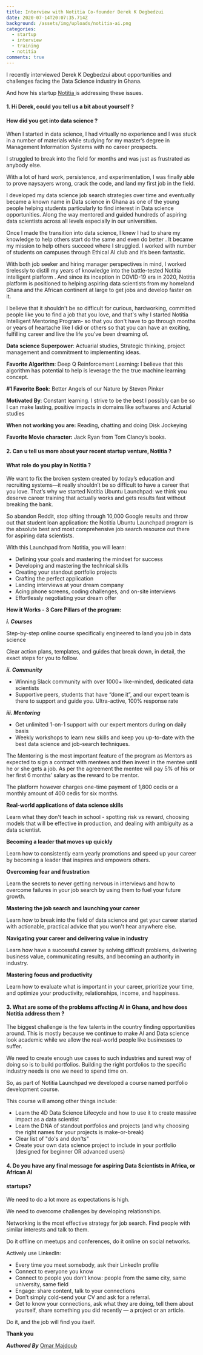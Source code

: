 ```yaml
---
title: Interview with Notitia Co-founder Derek K Degbedzui
date: 2020-07-14T20:07:35.714Z
background: /assets/img/uploads/notitia-ai.png
categories:
  - startup
  - interview
  - training
  - notitia
comments: true
---
```

I recently interviewed Derek K Degbedzui about opportunities and challenges facing the Data Science industry in Ghana.

And how his startup [Notitia ](https://notitia.site/)is addressing these issues.

#### **1. Hi Derek, could you tell us a bit about yourself ?**

#### **How did you get into data science ?**

When I started in data science, I had virtually no experience and I was stuck in a number of materials while studying for my master’s degree in Management Information Systems with no career prospects.

I struggled to break into the field for months and was just as frustrated as anybody else.

With a lot of hard work, persistence, and experimentation, I was finally able to prove naysayers wrong, crack the code, and land my first job in the field.

I developed my data science job search strategies over time and eventually became a known name in Data science in Ghana as one of the young people helping students particularly to find interest in Data science opportunities. Along the way mentored and guided hundreds of aspiring data scientists across all levels especially in our universities.

Once I made the transition into data science, I knew I had to share my knowledge to help others start do the same and even do better . It became my mission to help others succeed where I struggled. I worked with number of students on campuses through Ethical AI club and it’s been fantastic.

With both job seeker and hiring manager perspectives in mind, I worked tirelessly to distill my years of knowledge into the battle-tested Notitia intelligent platform . And since its inception in COVID-19 era in 2020, Notitia platform is positioned to helping aspiring data scientists from my homeland Ghana and the African continent at large to get jobs and develop faster on it.

I believe that it shouldn't be so difficult for curious, hardworking, committed people like you to find a job that you love, and that's why I started Notitia Intelligent Mentoring Program- so that you don't have to go through months or years of heartache like I did or others so that you can have an exciting, fulfilling career and live the life you’ve been dreaming of.

**Data science Superpower**: Actuarial studies, Strategic thinking, project management and commitment to implementing ideas.

**Favorite Algorithm**: Deep Q Reinforcement Learning: I believe that this algorithm has potential to help is leverage the the true machine learning concept.

**\#1 Favorite Book**: Better Angels of our Nature by Steven Pinker

**Motivated By**: Constant learning. I strive to be the best I possibly can be so I can make lasting, positive impacts in domains like softwares and Acturial studies

**When not working you are:** Reading, chatting and doing Disk Jockeying

**Favorite Movie character:** Jack Ryan from Tom Clancy’s books.

#### 2. Can u tell us more about your recent startup venture, Notitia ?

#### What role do you play in Notitia ?

We want to fix the broken system created by today’s education and recruiting systems—it really shouldn’t be so difficult to have a career that you love. That’s why we started Notitia Ubuntu Launchpad: we think you deserve career training that actually works and gets results fast without breaking the bank.

So abandon Reddit, stop sifting through 10,000 Google results and throw out that student loan application: the Notitia Ubuntu Launchpad program is the absolute best and most comprehensive job search resource out there for aspiring data scientists.

With this Launchpad from Notitia, you will learn:

* Defining your goals and mastering the mindset for success 
* Developing and mastering the technical skills
* Creating your standout portfolio projects
* Crafting the perfect application
* Landing interviews at your dream company
* Acing phone screens, coding challenges, and on-site interviews
* Effortlessly negotiating your dream offer

**How it Works - 3 Core Pillars of the program:**

***i. Courses***

Step-by-step online course specifically engineered to land you job in data science

Clear action plans, templates, and guides that break down, in detail, the exact steps for you to follow.

***ii. Community***

* Winning Slack community with over 1000+ like-minded, dedicated data scientists
* Supportive peers, students that have “done it”, and our expert team is there to support and guide you. Ultra-active, 100% response rate

***iii. Mentoring***

* Get unlimited 1-on-1 support with our expert mentors during on daily basis
* Weekly workshops to learn new skills and keep you up-to-date with the best data science and job-search techniques.

The Mentoring is the most important feature of the program as Mentors as expected to sign a contract with mentees and then invest in the mentee until he or she gets a job. As per the agreement the mentee will pay 5% of his or her first 6 months’ salary as the reward to be mentor.

The platform however charges one-time payment of 1,800 cedis or a monthly amount of 400 cedis for six months.

**Real-world applications of data science skills**

Learn what they don't teach in school - spotting risk vs reward, choosing models that will be effective in production, and dealing with ambiguity as a data scientist.

**Becoming a leader that moves up quickly**

Learn how to consistently earn yearly promotions and speed up your career by becoming a leader that inspires and empowers others.

**Overcoming fear and frustration**

Learn the secrets to never getting nervous in interviews and how to overcome failures in your job search by using them to fuel your future growth.

**Mastering the job search and launching your career**

Learn how to break into the field of data science and get your career started with actionable, practical advice that you won't hear anywhere else.

**Navigating your career and delivering value in industry**

Learn how have a successful career by solving difficult problems, delivering business value, communicating results, and becoming an authority in industry.

**Mastering focus and productivity**

Learn how to evaluate what is important in your career, prioritize your time, and optimize your productivity, relationships, income, and happiness.

#### 3. What are some of the problems affecting AI in Ghana, and how does Notitia address them ?

The biggest challenge is the few talents in the country finding opportunities around. This is mostly because we continue to make AI and Data science look academic while we allow the real-world people like businesses to suffer. 

We need to create enough use cases to such industries and surest way of doing so is to build portfolios. Building the right portfolios to the specific industry needs is one we need to spend time on.

So, as part of Notitia Launchpad we developed a course named portfolio development course.

This course will among other things include:

* Learn the 4D Data Science Lifecycle and how to use it to create massive impact as a data scientist
* Learn the DNA of standout portfolios and projects (and why choosing the right names for your projects is make-or-break)
* Clear list of "do's and don'ts"
* Create your own data science project to include in your portfolio (designed for beginner OR advanced users)

#### 4. Do you have any final message for aspiring Data Scientists in Africa, or African AI

#### startups?

We need to do a lot more as expectations is high.

We need to overcome challenges by developing relationships.

Networking is the most effective strategy for job search. Find people with similar interests and talk to them.

Do it offline on meetups and conferences, do it online on social networks.

Actively use LinkedIn:

* Every time you meet somebody, ask their LinkedIn profile
* Connect to everyone you know
* Connect to people you don’t know: people from the same city, same university, same field
* Engage: share content, talk to your connections
* Don’t simply cold-send your CV and ask for a referral.
* Get to know your connections, ask what they are doing, tell them about yourself, share something you did recently — a project or an article.

Do it, and the job will find you itself.

**Thank you**



***Authored By*** [Omar Majdoub](https://twitter.com/ganzaro1)